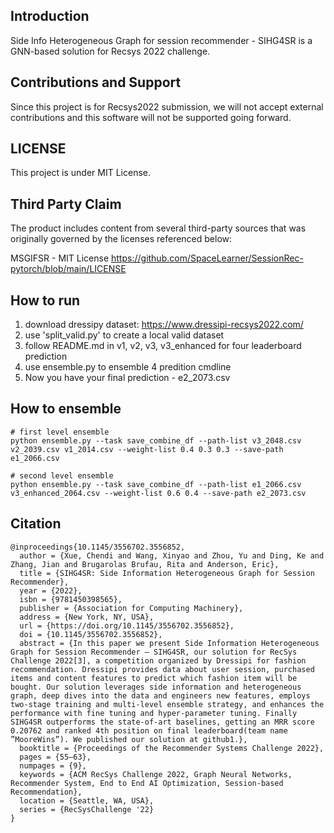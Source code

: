 ## Introduction

Side Info Heterogeneous Graph for session recommender - SIHG4SR is a GNN-based solution for Recsys 2022 challenge.

## Contributions and Support

Since this project is for Recsys2022 submission, we will not accept external contributions and this software will not be supported going forward.

## LICENSE

This project is under MIT License.

## Third Party Claim

The product includes content from several third-party sources that was originally governed by the licenses referenced below:

MSGIFSR - MIT License
https://github.com/SpaceLearner/SessionRec-pytorch/blob/main/LICENSE

## How to run

1. download dressipy dataset: https://www.dressipi-recsys2022.com/
2. use 'split_valid.py' to create a local valid dataset
3. follow README.md in v1, v2, v3, v3_enhanced for four leaderboard prediction
4. use ensemble.py to ensemble 4 predition cmdline
5. Now you have your final prediction - e2_2073.csv

## How to ensemble

```
# first level ensemble
python ensemble.py --task save_combine_df --path-list v3_2048.csv v2_2039.csv v1_2014.csv --weight-list 0.4 0.3 0.3 --save-path e1_2066.csv

# second level ensemble
python ensemble.py --task save_combine_df --path-list e1_2066.csv v3_enhanced_2064.csv --weight-list 0.6 0.4 --save-path e2_2073.csv
```

## Citation

```
@inproceedings{10.1145/3556702.3556852,
  author = {Xue, Chendi and Wang, Xinyao and Zhou, Yu and Ding, Ke and Zhang, Jian and Brugarolas Brufau, Rita and Anderson, Eric},
  title = {SIHG4SR: Side Information Heterogeneous Graph for Session Recommender},
  year = {2022},
  isbn = {9781450398565},
  publisher = {Association for Computing Machinery},
  address = {New York, NY, USA},
  url = {https://doi.org/10.1145/3556702.3556852},
  doi = {10.1145/3556702.3556852},
  abstract = {In this paper we present Side Information Heterogeneous Graph for Session Recommender – SIHG4SR, our solution for RecSys Challenge 2022[3], a competition organized by Dressipi for fashion recommendation. Dressipi provides data about user session, purchased items and content features to predict which fashion item will be bought. Our solution leverages side information and heterogeneous graph, deep dives into the data and engineers new features, employs two-stage training and multi-level ensemble strategy, and enhances the performance with fine tuning and hyper-parameter tuning. Finally SIHG4SR outperforms the state-of-art baselines, getting an MRR score 0.20762 and ranked 4th position on final leaderboard(team name ”MooreWins”). We published our solution at github1.},
  booktitle = {Proceedings of the Recommender Systems Challenge 2022},
  pages = {55–63},
  numpages = {9},
  keywords = {ACM RecSys Challenge 2022, Graph Neural Networks, Recommender System, End to End AI Optimization, Session-based Recommendation},
  location = {Seattle, WA, USA},
  series = {RecSysChallenge '22}
}
```
